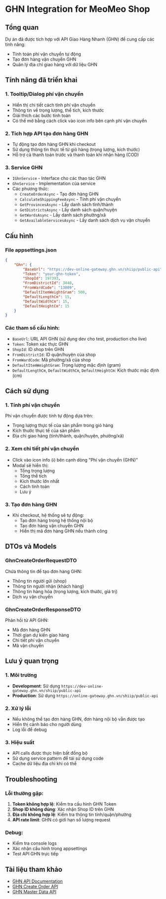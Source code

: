 # GHN Integration for MeoMeo Shop

## Tổng quan

Dự án đã được tích hợp với API Giao Hàng Nhanh (GHN) để cung cấp các tính năng:

-   Tính toán phí vận chuyển tự động
-   Tạo đơn hàng vận chuyển GHN
-   Quản lý địa chỉ giao hàng với dữ liệu GHN

## Tính năng đã triển khai

### 1. Tooltip/Dialog phí vận chuyển

-   Hiển thị chi tiết cách tính phí vận chuyển
-   Thông tin về trọng lượng, thể tích, kích thước
-   Giải thích các bước tính toán
-   Có thể mở bằng cách click vào icon info bên cạnh phí vận chuyển

### 2. Tích hợp API tạo đơn hàng GHN

-   Tự động tạo đơn hàng GHN khi checkout
-   Sử dụng thông tin thực tế từ giỏ hàng (trọng lượng, kích thước)
-   Hỗ trợ cả thanh toán trước và thanh toán khi nhận hàng (COD)

### 3. Service GHN

-   `IGhnService` - Interface cho các thao tác GHN
-   `GhnService` - Implementation của service
-   Các phương thức:
    -   `CreateOrderAsync` - Tạo đơn hàng GHN
    -   `CalculateShippingFeeAsync` - Tính phí vận chuyển
    -   `GetProvincesAsync` - Lấy danh sách tỉnh/thành
    -   `GetDistrictsAsync` - Lấy danh sách quận/huyện
    -   `GetWardsAsync` - Lấy danh sách phường/xã
    -   `GetAvailableServicesAsync` - Lấy danh sách dịch vụ vận chuyển

## Cấu hình

### File appsettings.json

```json
{
    "Ghn": {
        "BaseUrl": "https://dev-online-gateway.ghn.vn/shiip/public-api",
        "Token": "your-ghn-token",
        "ShopId": 197393,
        "FromDistrictId": 3440,
        "FromWardCode": "13009",
        "DefaultItemWeightGram": 500,
        "DefaultLengthCm": 15,
        "DefaultWidthCm": 15,
        "DefaultHeightCm": 15
    }
}
```

### Các tham số cấu hình:

-   `BaseUrl`: URL API GHN (sử dụng dev cho test, production cho live)
-   `Token`: Token xác thực GHN
-   `ShopId`: ID shop trên GHN
-   `FromDistrictId`: ID quận/huyện của shop
-   `FromWardCode`: Mã phường/xã của shop
-   `DefaultItemWeightGram`: Trọng lượng mặc định (gram)
-   `DefaultLengthCm`, `DefaultWidthCm`, `DefaultHeightCm`: Kích thước mặc định (cm)

## Cách sử dụng

### 1. Tính phí vận chuyển

Phí vận chuyển được tính tự động dựa trên:

-   Trọng lượng thực tế của sản phẩm trong giỏ hàng
-   Kích thước thực tế của sản phẩm
-   Địa chỉ giao hàng (tỉnh/thành, quận/huyện, phường/xã)

### 2. Xem chi tiết phí vận chuyển

-   Click vào icon info (ℹ️) bên cạnh dòng "Phí vận chuyển (GHN)"
-   Modal sẽ hiển thị:
    -   Tổng trọng lượng
    -   Tổng thể tích
    -   Kích thước lớn nhất
    -   Cách tính toán
    -   Lưu ý

### 3. Tạo đơn hàng GHN

-   Khi checkout, hệ thống sẽ tự động:
    -   Tạo đơn hàng trong hệ thống nội bộ
    -   Tạo đơn hàng vận chuyển GHN
    -   Hiển thị mã đơn hàng GHN nếu thành công

## DTOs và Models

### GhnCreateOrderRequestDTO

Chứa thông tin để tạo đơn hàng GHN:

-   Thông tin người gửi (shop)
-   Thông tin người nhận (khách hàng)
-   Thông tin hàng hóa (trọng lượng, kích thước, giá trị)
-   Dịch vụ vận chuyển

### GhnCreateOrderResponseDTO

Phản hồi từ API GHN:

-   Mã đơn hàng GHN
-   Thời gian dự kiến giao hàng
-   Chi tiết phí vận chuyển
-   Mã vận chuyển

## Lưu ý quan trọng

### 1. Môi trường

-   **Development**: Sử dụng `https://dev-online-gateway.ghn.vn/shiip/public-api`
-   **Production**: Sử dụng `https://online-gateway.ghn.vn/shiip/public-api`

### 2. Xử lý lỗi

-   Nếu không thể tạo đơn hàng GHN, đơn hàng nội bộ vẫn được tạo
-   Hiển thị cảnh báo cho người dùng
-   Log lỗi để debug

### 3. Hiệu suất

-   API calls được thực hiện bất đồng bộ
-   Sử dụng service pattern để tái sử dụng code
-   Cache dữ liệu địa chỉ khi có thể

## Troubleshooting

### Lỗi thường gặp:

1. **Token không hợp lệ**: Kiểm tra cấu hình GHN Token
2. **Shop ID không đúng**: Xác nhận Shop ID trên GHN
3. **Địa chỉ không hợp lệ**: Kiểm tra thông tin tỉnh/quận/phường
4. **API rate limit**: GHN có giới hạn số lượng request

### Debug:

-   Kiểm tra console logs
-   Xác nhận cấu hình trong appsettings
-   Test API GHN trực tiếp

## Tài liệu tham khảo

-   [GHN API Documentation](https://api.ghn.vn/home/docs/detail?id=123)
-   [GHN Create Order API](https://api.ghn.vn/home/docs/detail?id=123)
-   [GHN Master Data API](https://api.ghn.vn/home/docs/detail?id=92)
